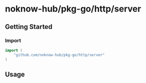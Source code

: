# noknow-hub/pkg-go/http/server

## Getting Started

### Import

```go
import (
    "github.com/noknow-hub/pkg-go/http/server"
)
```

## Usage

